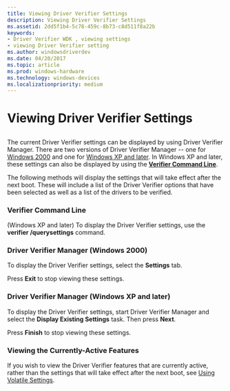 ```yaml
---
title: Viewing Driver Verifier Settings
description: Viewing Driver Verifier Settings
ms.assetid: 2dd5f1b4-5c78-459c-8b73-c8d511f8a22b
keywords:
- Driver Verifier WDK , viewing settings
- viewing Driver Verifier setting
ms.author: windowsdriverdev
ms.date: 04/20/2017
ms.topic: article
ms.prod: windows-hardware
ms.technology: windows-devices
ms.localizationpriority: medium
---
```


# Viewing Driver Verifier Settings


## <span id="ddk_viewing_driver_verifier_settings_tools"></span><span id="DDK_VIEWING_DRIVER_VERIFIER_SETTINGS_TOOLS"></span>


The current Driver Verifier settings can be displayed by using Driver Verifier Manager. There are two versions of Driver Verifier Manager -- one for [Windows 2000](driver-verifier-manager--windows-2000-.md) and one for [Windows XP and later](driver-verifier-manager--windows-xp-and-later-.md). In Windows XP and later, these settings can also be displayed by using the [**Verifier Command Line**](verifier-command-line.md).

The following methods will display the settings that will take effect after the next boot. These will include a list of the Driver Verifier options that have been selected as well as a list of the drivers to be verified.

### <span id="verifier_command_line"></span><span id="VERIFIER_COMMAND_LINE"></span>Verifier Command Line

(Windows XP and later) To display the Driver Verifier settings, use the **verifier /querysettings** command.

### <span id="driver_verifier_manager__windows_2000_"></span><span id="DRIVER_VERIFIER_MANAGER__WINDOWS_2000_"></span>Driver Verifier Manager (Windows 2000)

To display the Driver Verifier settings, select the **Settings** tab.

Press **Exit** to stop viewing these settings.

### <span id="driver_verifier_manager__windows_xp_and_later_"></span><span id="DRIVER_VERIFIER_MANAGER__WINDOWS_XP_AND_LATER_"></span>Driver Verifier Manager (Windows XP and later)

To display the Driver Verifier settings, start Driver Verifier Manager and select the **Display Existing Settings** task. Then press **Next**.

Press **Finish** to stop viewing these settings.

### <span id="viewing_the_currently_active_features"></span><span id="VIEWING_THE_CURRENTLY_ACTIVE_FEATURES"></span>Viewing the Currently-Active Features

If you wish to view the Driver Verifier features that are currently active, rather than the settings that will take effect after the next boot, see [Using Volatile Settings](using-volatile-settings.md).

 

 





